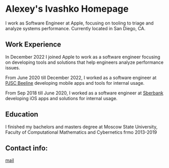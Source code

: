 # Alexey's Ivashko Homepage

I work as Software Engineer at Apple, focusing on tooling to triage and analyze systems performance. Currently located in San Diego, CA.

## Work Experience
In December 2022 I joined Apple to work as a software engineer focusing on developing tools and solutions that help engineers analyze performance issues. 

From June 2020 till December 2022, I worked as a software engineer at [PJSC Beeline](https://moskva.beeline.ru) developing mobile apps and tools for internal usage.

From Sep 2018 till June 2020, I worked as a software engineer at [Sberbank](https://www.sberbank.com) developing iOS apps and solutions for internal usage.

## Education

I finished my bachelors and masters degree at Moscow State University, Faculty of Computational Mathematics and Cybernetics frmo 2013-2019

## Contact info:
[mail](mailto:ivashko.alexey96@gmail.com)
